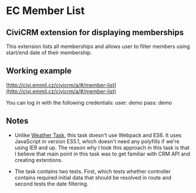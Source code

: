 # EC Member List

## CiviCRM extension for displaying memberships

This extension lists all memberships and allows user to filter members using start/end date of their membership.

## Working example

[http://civi.emmil.cz/civicrm/a/#/member-list](http://civi.emmil.cz/civicrm/a/#/member-list)

You can log in with the following credentials:
user: demo
pass: demo

## Notes

* Unlike [Weather Task](https://github.com/emilcieslar/compucorp-weather), this task doesn't use Webpack and ES6. It uses JavaScript in version ES5.1, which doesn't need any polyfills if we're using IE9 and up. The reason why I took this approach in this task is that I believe that main point in this task was to get familiar with CRM API and creating extentions.

* The task contains two tests. First, which tests whether controller contains required initial data that should be resolved in route and second tests the date filtering.


